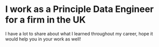 # I work as a Principle Data Engineer for a firm in the UK

I have a lot to share about what I learned throughout my career, hope it would help you in your work as well!
